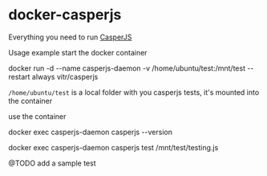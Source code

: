 # docker-casperjs
Everything you need to run [CasperJS](http://casperjs.org/)


Usage example
start the docker container

docker run -d --name casperjs-daemon -v /home/ubuntu/test:/mnt/test --restart always vitr/casperjs

`/home/ubuntu/test` is a local folder with you casperjs tests, it's mounted into the container

use the container

docker exec casperjs-daemon casperjs --version

docker exec casperjs-daemon casperjs test /mnt/test/testing.js
 
@TODO add a sample  test
